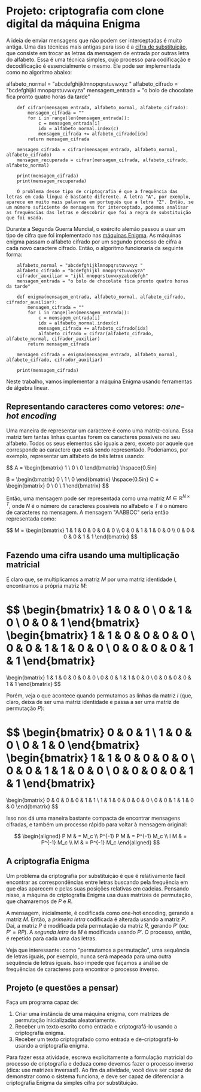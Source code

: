 

# Projeto: criptografia com clone digital da máquina Enigma

A ideia de enviar mensagens que não podem ser interceptadas é muito antiga. Uma das técnicas mais antigas para isso é a [cifra de substituição](https://pt.wikipedia.org/wiki/Cifra_de_substitui%C3%A7%C3%A3o), que consiste em trocar as letras da mensagem de entrada por outras letra do alfabeto. Essa é uma técnica simples, cujo processo para codificação e decodificação é essencialmente o mesmo. Ele pode ser implementada como no algoritmo abaixo:

alfabeto_normal = "abcdefghijklmnopqrstuvwxyz "
        alfabeto_cifrado = "bcdefghijkl mnopqrstuvwxyza"
        mensagem_entrada = "o bolo de chocolate fica pronto quatro horas da tarde"

        def cifrar(mensagem_entrada, alfabeto_normal, alfabeto_cifrado):
            mensagem_cifrada = ""
            for i in range(len(mensagem_entrada)):
                c = mensagem_entrada[i]
                idx = alfabeto_normal.index(c)
                mensagem_cifrada += alfabeto_cifrado[idx]
            return mensagem_cifrada

        mensagem_cifrada = cifrar(mensagem_entrada, alfabeto_normal, alfabeto_cifrado)
        mensagem_recuperada = cifrar(mensagem_cifrada, alfabeto_cifrado, alfabeto_normal)

        print(mensagem_cifrada)
        print(mensagem_recuperada)

        O problema desse tipo de criptografia é que a frequência das letras em cada língua é bastante diferente. A letra "A", por exemplo, aparece em muito mais palavras em português que a letra "Z". Então, se um número suficiente de mensagens for interceptado, podemos analisar as frequências das letras e descobrir que foi a regra de substituição que foi usada.

Durante a Segunda Guerra Mundial, o exército alemão passou a usar um tipo de cifra que foi implementado nas [máquinas Enigma](https://pt.wikipedia.org/wiki/Enigma_(m%C3%A1quina)). As máquinas enigma passam o alfabeto cifrado por um segundo processo de cifra a cada novo caractere cifrado. Então, o algoritmo funcionaria da seguinte forma:

        alfabeto_normal = "abcdefghijklmnopqrstuvwxyz "
        alfabeto_cifrado = "bcdefghijkl mnopqrstuvwxyza"
        cifrador_auxiliar = "ijkl mnopqrstuvwxyzabcdefgh"
        mensagem_entrada = "o bolo de chocolate fica pronto quatro horas da tarde"

        def enigma(mensagem_entrada, alfabeto_normal, alfabeto_cifrado, cifrador_auxiliar):
            mensagem_cifrada = ""
            for i in range(len(mensagem_entrada)):
                c = mensagem_entrada[i]
                idx = alfabeto_normal.index(c)
                mensagem_cifrada += alfabeto_cifrado[idx]
                alfabeto_cifrado = cifrar(alfabeto_cifrado, alfabeto_normal, cifrador_auxiliar)
            return mensagem_cifrada

        mensagem_cifrada = enigma(mensagem_entrada, alfabeto_normal, alfabeto_cifrado, cifrador_auxiliar)

        print(mensagem_cifrada)
        
Neste trabalho, vamos implementar a máquina Enigma usando ferramentas de álgebra linear.

## Representando caracteres como vetores: *one-hot encoding*

Uma maneira de representar um caractere é como uma matriz-coluna. Essa matriz tem tantas linhas quantas forem os caracteres possíveis no seu alfabeto. Todos os seus elementos são iguais a zero, exceto por aquele que corresponde ao caractere que está sendo representado. Poderíamos, por exemplo, representar um alfabeto de três letras usando:


$$
A =
\begin{bmatrix}
    1 \\
    0 \\
    0
\end{bmatrix}
\hspace{0.5in}

B =
\begin{bmatrix}
    0 \\
    1 \\
    0
\end{bmatrix}
\hspace{0.5in}
C =
\begin{bmatrix}
    0 \\
    0 \\
    1
\end{bmatrix}
$$

Então, uma mensagem pode ser representada como uma matriz $M \in \mathbb{R}^{N \times T}$, onde $N$ é o número de caracteres possíveis no alfabeto e $T$ é o número de caracteres na mensagem. A mensagem "AABBCC" seria então representada como:

$$
M = 
\begin{bmatrix}
    1 &  1 & 0 & 0 & 0 & 0 \\
    0 &  0 & 1 & 1 & 0 & 0 \\
    0 &  0 & 0 & 0 & 1 & 1 
\end{bmatrix}
$$

## Fazendo uma cifra usando uma multiplicação matricial
É claro que, se multiplicamos a matriz $M$ por uma matriz identidade $I$, encontramos a própria matriz $M$:

$$
\begin{bmatrix}
1 & 0 & 0 \\
0 & 1 & 0 \\
0 & 0 & 1
\end{bmatrix}
\begin{bmatrix}
    1 &  1 & 0 & 0 & 0 & 0 \\
    0 &  0 & 1 & 1 & 0 & 0 \\
    0 &  0 & 0 & 0 & 1 & 1 
\end{bmatrix}
= 
\begin{bmatrix}
    1 &  1 & 0 & 0 & 0 & 0 \\
    0 &  0 & 1 & 1 & 0 & 0 \\
    0 &  0 & 0 & 0 & 1 & 1 
\end{bmatrix}
$$

Porém, veja o que acontece quando permutamos as linhas da matriz $I$ (que, claro, deixa de ser uma matriz identidade e passa a ser uma matriz de permutação $P$):

$$
\begin{bmatrix}
0 & 0 & 1 \\
1 & 0 & 0 \\
0 & 1 & 0 
\end{bmatrix}
\begin{bmatrix}
    1 &  1 & 0 & 0 & 0 & 0 \\
    0 &  0 & 1 & 1 & 0 & 0 \\
    0 &  0 & 0 & 0 & 1 & 1 
\end{bmatrix}
= 
\begin{bmatrix}
    0 &  0 & 0 & 0 & 1 & 1 \\
    1 &  1 & 0 & 0 & 0 & 0 \\
    0 &  0 & 1 & 1 & 0 & 0 
\end{bmatrix}
$$

Isso nos dá uma maneira bastante compacta de encontrar mensagens cifradas, e também um processo rápido para voltar à mensagem original:

$$
\begin{aligned}
P M & = M_c \\
P^{-1} P M & = P^{-1} M_c \\
I M & = P^{-1} M_c \\
M & = P^{-1} M_c
\end{aligned}
$$

## A criptografia Enigma

Um problema da criptografia por substituição é que é relativamente fácil encontrar as correspondências entre letras buscando pela frequência em que elas aparecem e pelas suas posições relativas em cadeias. Pensando nisso, a máquina de criptografia Enigma usa duas matrizes de permutação, que chamaremos de $P$ e $R$.

A mensagem, inicialmente, é codificada como one-hot encoding, gerando a matriz $M$. Então, a *primeira letra* codificada é alterada usando a matriz $P$. Daí, a matriz $P$ é modificada pela permutação da matriz $R$, gerando $P'$ (ou: $P'=RP$). A *segunda letra* de $M$ é modificada usando $P'$. O processo, então, é repetido para cada uma das letras.

Veja que interessante: como "permutamos a permutação", uma sequência de letras iguais, por exemplo, nunca será mapeada para uma outra sequência de letras iguais. Isso impede que façamos a análise de frequências de caracteres para encontrar o processo inverso.

## Projeto (e questões a pensar)

Faça um programa capaz de:

1. Criar uma instância de uma máquina enigma, com matrizes de permutação inicializadas aleatoriamente.
2. Receber um texto escrito como entrada e criptografá-lo usando a criptografia enigma.
3. Receber um texto criptografado como entrada e de-criptografá-lo usando a criptografia enigma.

Para fazer essa atividade, escreva explicitamente a formulação matricial do processo de criptografia e deduza como devemos fazer o processo inverso (dica: use matrizes inversas!). Ao fim da atividade, você deve ser capaz de demonstrar como o sistema funciona, e deve ser capaz de diferenciar a criptografia Enigma da simples cifra por substituição.
